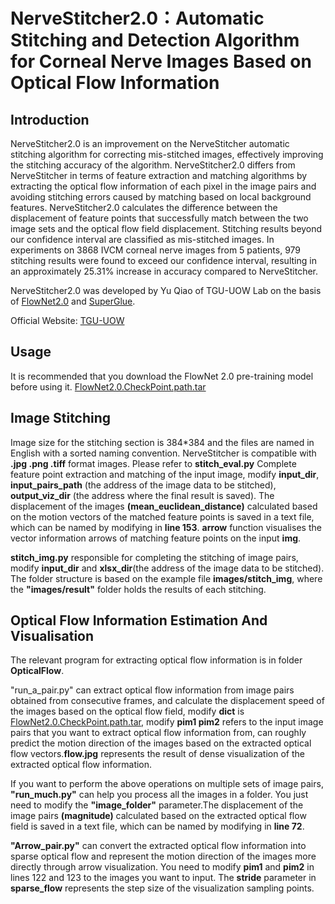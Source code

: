 NerveStitcher2.0：Automatic Stitching and Detection Algorithm for Corneal Nerve Images Based on Optical Flow Information
=======
Introduction
-------
NerveStitcher2.0 is an improvement on the NerveStitcher automatic stitching algorithm for correcting mis-stitched images, effectively improving the stitching accuracy of the algorithm. NerveStitcher2.0 differs from NerveStitcher in terms of feature extraction and matching algorithms by extracting the optical flow information of each pixel in the image pairs and avoiding stitching errors caused by matching based on local background features. NerveStitcher2.0 calculates the difference between the displacement of feature points that successfully match between the two image sets and the optical flow field displacement. Stitching results beyond our confidence interval are classified as mis-stitched images. In experiments on 3868 IVCM corneal nerve images from 5 patients, 979 stitching results were found to exceed our confidence interval, resulting in an approximately 25.31% increase in accuracy compared to NerveStitcher.

NerveStitcher2.0 was developed by Yu Qiao of TGU-UOW Lab on the basis of [FlowNet2.0](https://github.com/NVIDIA/flownet2-pytorch) and [SuperGlue](https://github.com/magicleap/SuperGluePretrainedNetwork).

Official Website: [TGU-UOW](https://tgu-uow.gitee.io/)

Usage
------

It is recommended that you download the FlowNet 2.0 pre-training model before using it. [FlowNet2.0.CheckPoint.path.tar](https://drive.google.com/file/d/1hF8vS6YeHkx3j2pfCeQqqZGwA_PJq_Da/view)

Image Stitching
-------
Image size for the stitching section is 384*384 and the files are named in English with a sorted naming convention. NerveStitcher is compatible with **.jpg .png .tiff** format images.
Please refer to **stitch_eval.py** Complete feature point extraction and matching of the input image, modify **input_dir**, **input_pairs_path** (the address of the image data to be stitched), **output_viz_dir** (the address where the final result is saved). The displacement of the images **(mean_euclidean_distance)** calculated based on the motion vectors of the matched feature points is saved in a text file, which can be named by modifying in **line 153**. **arrow** function visualises the vector information arrows of matching feature points on the input **img**. 

**stitch_img.py** responsible for completing the stitching of image pairs, modify **input_dir** and **xlsx_dir**(the address of the image data to be stitched). The folder structure is based on the example file **images/stitch_img**, where the **"images/result"** folder holds the results of each stitching.

Optical Flow Information Estimation And Visualisation
-------
The relevant program for extracting optical flow information is in folder **OpticalFlow**.

"run_a_pair.py" can extract optical flow information from image pairs obtained from consecutive frames, and calculate the displacement speed of the images based on the optical flow field, modify **dict** is [FlowNet2.0.CheckPoint.path.tar](https://drive.google.com/file/d/1hF8vS6YeHkx3j2pfCeQqqZGwA_PJq_Da/view), modify **pim1 pim2** refers to the input image pairs that you want to extract optical flow information from, can roughly predict the motion direction of the images based on the extracted optical flow vectors.**flow.jpg** represents the result of dense visualization of the extracted optical flow information.

If you want to perform the above operations on multiple sets of image pairs, **"run_much.py"** can help you process all the images in a folder. You just need to modify the **"image_folder"** parameter.The displacement of the image pairs **(magnitude)** calculated based on the extracted optical flow field is saved in a text file, which can be named by modifying in **line 72**.

**"Arrow_pair.py"** can convert the extracted optical flow information into sparse optical flow and represent the motion direction of the images more directly through arrow visualization. You need to modify **pim1** and **pim2** in lines 122 and 123 to the images you want to input. The **stride** parameter in **sparse_flow** represents the step size of the visualization sampling points.











